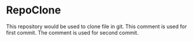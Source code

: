 # RepoClone
This repository would be used to clone file in git.
This comment is used for first commit.
The comment is used for second commit.

